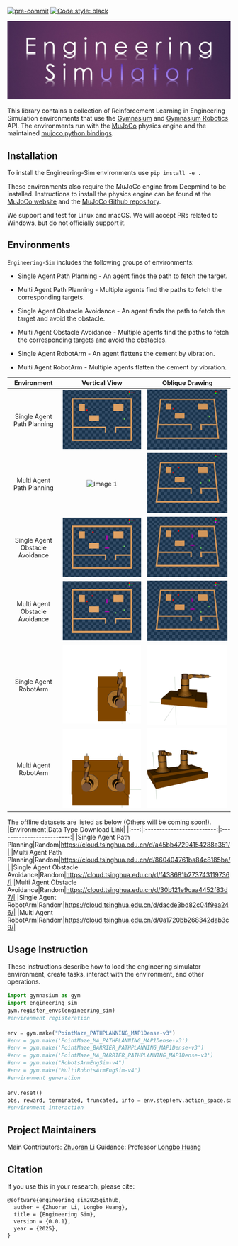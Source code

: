 
[![pre-commit](https://img.shields.io/badge/pre--commit-enabled-brightgreen?logo=pre-commit&logoColor=white)](https://pre-commit.com/)
[![Code style: black](https://img.shields.io/badge/code%20style-black-000000.svg)](https://github.com/psf/black)


![Image 1](logo.jpg)

This library contains a collection of Reinforcement Learning in Engineering Simulation environments that use the [Gymnasium](https://gymnasium.farama.org/) and [Gymnasium Robotics](https://robotics.farama.org/) API. The environments run with the [MuJoCo](https://mujoco.org/) physics engine and the maintained [mujoco python bindings](https://mujoco.readthedocs.io/en/latest/python.html).



## Installation

To install the Engineering-Sim environments use `pip install -e .`

These environments also require the MuJoCo engine from Deepmind to be installed. Instructions to install the physics engine can be found at the [MuJoCo website](https://mujoco.org/) and the [MuJoCo Github repository](https://github.com/deepmind/mujoco).

We support and test for Linux and macOS. We will accept PRs related to Windows, but do not officially support it.

## Environments

`Engineering-Sim` includes the following groups of environments:

* Single Agent Path Planning - An agent finds the path to fetch the target.

* Multi Agent Path Planning - Multiple agents find the paths to fetch the corresponding targets.

* Single Agent Obstacle Avoidance - An agent finds the path to fetch the target and avoid the obstacle.

* Multi Agent Obstacle Avoidance -  Multiple agents find the paths to fetch the corresponding targets and avoid the obstacles.

* Single Agent RobotArm - An agent flattens the cement by vibration.

* Multi Agent RobotArm - Multiple agents flatten the cement by vibration.

|Environment|              Vertical View          |           Oblique Drawing               |
|:---:|:-------------------------:|:-------------------------:|
|Single Agent Path Planning | ![Image 1](./videos/singleagent_nobarrier.gif) | ![Image 2](./videos/singleagent_nobarrier_new.gif) |
|Multi Agent Path Planning| ![Image 1](./videos/multiagent_nobarrier.gif) | ![Image 2](./videos/multiagent_nobarrier_new.gif) |
|Single Agent Obstacle Avoidance| ![Image 1](./videos/singleagent_barrier.gif) | ![Image 2](./videos/singleagent_barrier_new.gif) |
|Multi Agent Obstacle Avoidance| ![Image 1](./videos/multiagent_barrier.gif) | ![Image 2](./videos/multiagent_barrier_new.gif) |
|Single Agent RobotArm| ![Image 1](./videos/singleagent_roboarm.gif) | ![Image 2](./videos/singleagent_roboarm_new.gif) |
|Multi Agent RobotArm| ![Image 1](./videos/multiagent_roboarm.gif) | ![Image 2](./videos/multiagent_roboarm_new.gif) |

The offline datasets are listed as below (Others will be coming soon!).
|Environment|Data Type|Download Link|
|:---:|:-------------------------:|:-------------------------:|
|Single Agent Path Planning|Random|https://cloud.tsinghua.edu.cn/d/a45bb47294154288a351/|
|Multi Agent Path Planning|Random|https://cloud.tsinghua.edu.cn/d/860404761ba84c8185ba/|
|Single Agent Obstacle Avoidance|Random|https://cloud.tsinghua.edu.cn/d/f438681b273743119736/|
|Multi Agent Obstacle Avoidance|Random|https://cloud.tsinghua.edu.cn/d/30b121e9caa4452f83d7/|
|Single Agent RobotArm|Random|https://cloud.tsinghua.edu.cn/d/dacde3bd82c04f9ea246/|
|Multi Agent RobotArm|Random|https://cloud.tsinghua.edu.cn/d/0a1720bb268342dab3c9/|


## Usage Instruction

These instructions describe how to load the engineering simulator environment, create tasks, interact with the environment, and other operations.

```python
import gymnasium as gym
import engineering_sim
gym.register_envs(engineering_sim) 
#environment registeration

env = gym.make("PointMaze_PATHPLANNING_MAP1Dense-v3") 
#env = gym.make('PointMaze_MA_PATHPLANNING_MAP1Dense-v3')
#env = gym.make('PointMaze_BARRIER_PATHPLANNING_MAP1Dense-v3')
#env = gym.make('PointMaze_MA_BARRIER_PATHPLANNING_MAP1Dense-v3')
#env = gym.make("RobotsArmEngSim-v4")
#env = gym.make("MultiRobotsArmEngSim-v4") 
#environment generation

env.reset()
obs, reward, terminated, truncated, info = env.step(env.action_space.sample())
#environment interaction
```

## Project Maintainers
Main Contributors: [Zhuoran Li](https://scholar.google.com.hk/citations?user=j948XtQAAAAJ&hl=zh-CN)
Guidance: Professor [Longbo Huang](https://iiis.tsinghua.edu.cn/~huang)


## Citation

If you use this in your research, please cite:
```
@software{engineering_sim2025github,
  author = {Zhuoran Li, Longbo Huang},
  title = {Engineering Sim},
  version = {0.0.1},
  year = {2025},
}
```
